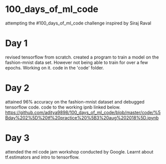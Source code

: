# 100_days_of_ml_code
attempting the #100_days_of_ml_code challenge inspired by Siraj Raval

# Day 1
revised tensorflow from scratch. created a program to train a model on the fashion-mnist data set. However not being able to train for over a few epochs. Working on it. code in the 'code' folder.

# Day 2
attained 96% accuracy on the fashion-mnist dataset and debugged tensorflow code. code to the working ipnb linked below.
https://github.com/aditya9898/100_days_of_ml_code/blob/master/code/%5Bday%202%5D%20tf%20practice%20%5B3%20aug%202018%5D.ipynb

# Day 3
attended the ml code jam workshop conducted by Google. Learnt about tf.estimators and intro to tensorflow.
